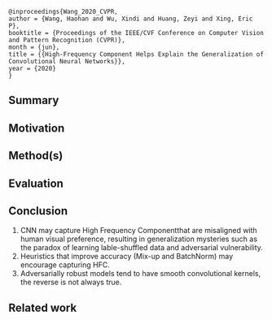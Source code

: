 ```
@inproceedings{Wang_2020_CVPR,
author = {Wang, Haohan and Wu, Xindi and Huang, Zeyi and Xing, Eric P},
booktitle = {Proceedings of the IEEE/CVF Conference on Computer Vision and Pattern Recognition (CVPR)},
month = {jun},
title = {{High-Frequency Component Helps Explain the Generalization of Convolutional Neural Networks}},
year = {2020}
}
```
## Summary
## Motivation
## Method(s)
## Evaluation
## Conclusion
1. CNN may capture High Frequency Componentthat are misaligned with human visual preference, resulting in generalization mysteries such as the paradox of learning lable-shuffled data and adversarial vulnerability.
2. Heuristics that improve accuracy (Mix-up and BatchNorm) may encourage capturing HFC.
3. Adversarially robust models tend to have smooth convolutional kernels, the reverse is not always true.
## Related work